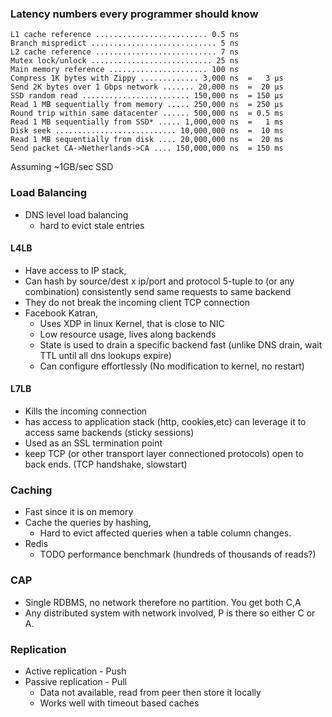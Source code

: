 ### Latency numbers every programmer should know
    L1 cache reference ......................... 0.5 ns
    Branch mispredict ............................ 5 ns
    L2 cache reference ........................... 7 ns
    Mutex lock/unlock ........................... 25 ns
    Main memory reference ...................... 100 ns             
    Compress 1K bytes with Zippy ............. 3,000 ns  =   3 µs
    Send 2K bytes over 1 Gbps network ....... 20,000 ns  =  20 µs
    SSD random read ........................ 150,000 ns  = 150 µs
    Read 1 MB sequentially from memory ..... 250,000 ns  = 250 µs
    Round trip within same datacenter ...... 500,000 ns  = 0.5 ms
    Read 1 MB sequentially from SSD* ..... 1,000,000 ns  =   1 ms
    Disk seek ........................... 10,000,000 ns  =  10 ms
    Read 1 MB sequentially from disk .... 20,000,000 ns  =  20 ms
    Send packet CA->Netherlands->CA .... 150,000,000 ns  = 150 ms

Assuming ~1GB/sec SSD

### Load Balancing
* DNS level load balancing
  * hard to evict stale entries
#### L4LB
  * Have access to IP stack,
  * Can hash by source/dest x ip/port and protocol 5-tuple to (or any combination) consistently send same requests to same backend
  * They do not break the incoming client TCP connection
  * Facebook Katran, 
    * Uses XDP in linux Kernel, that is close to NIC
    * Low resource usage, lives along backends
    * State is used to drain a specific backend fast (unlike DNS drain, wait TTL until all dns lookups expire)
    * Can configure effortlessly (No modification to kernel, no restart)
    
#### L7LB
  * Kills the incoming connection
  * has access to application stack (http, cookies,etc) can leverage it to access same backends (sticky sessions)
  * Used as an SSL termination point
  * keep TCP (or other transport layer connectioned protocols) open to back ends. (TCP handshake, slowstart)
  

### Caching
* Fast since it is on memory
* Cache the queries by hashing, 
  * Hard to evict affected queries when a table column changes.
* Redis
  * TODO performance benchmark (hundreds of thousands of reads?)

### CAP
  * Single RDBMS, no network therefore no partition. You get both C,A
  * Any distributed system with network involved, P is there so either C or A.

### Replication
* Active replication - Push
* Passive replication - Pull
  * Data not available, read from peer then store it locally
  * Works well with timeout based caches

